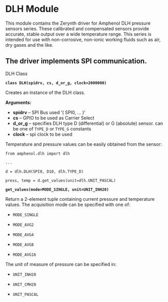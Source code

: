 # DLH Module

This module contains the Zerynth driver for Amphenol DLH pressure sensors series. These calibrated and compensated sensors provide accurate, stable output over a wide temperature range. This series is intended for use with non-corrosive, non-ionic working fluids such as air, dry gases and the like.

## The driver implements SPI communication.

DLH Class

**`class DLH(spidrv, cs, d_or_g, clock=2000000)`**

Creates an instance of the DLH class.


**Arguments:**

    

 - **spidrv** – SPI Bus used ‘( SPI0, … )’   
 -  **cs** – GPIO to be used as Carrier Select   
 -  **d_or_g** – specifies DLH type D (differential)
   or G (absolute) sensor. can be one of `TYPE_D` or `TYPE_G` constants 
   - **clock** – spi clock to be used

Temperature and pressure values can be easily obtained from the sensor:

```
from amphenol.dlh import dlh

...

d = dlh.DLH(SPI0, D10, dlh.TYPE_D)

press, temp = d.get_values(unit=dlh.UNIT_PASCAL)
```



**`get_values(mode=MODE_SINGLE, unit=UNIT_INH20)`**

Return a 2-element tuple containing current pressure and temperature values.
The acquisition mode can be specified with one of:


* `MODE_SINGLE`


* `MODE_AVG2`


* `MODE_AVG4`


* `MODE_AVG8`


* `MODE_AVG16`

The unit of measure of pressure can be specified in:


* `UNIT_INH20`


* `UNIT_CMH20`


* `UNIT_PASCAL`
<!--stackedit_data:
eyJoaXN0b3J5IjpbMTE1Mzk4MjY5OCwtMTg0MjU1Mjg5Ml19
-->